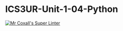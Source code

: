 # ICS3UR-Unit-1-04-Python

[![Mr Coxall's Super Linter](https://github.com/KaitlynIp64/ICS3UR-Unit-1-04-Python/workflows/Mr%20Coxall's%20Super%20Linter/badge.svg)](https://github.com/KaitlynIp64/ICS3UR-Unit-1-04-Python/actions/)
